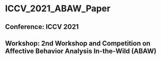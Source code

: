 # ICCV_2021_ABAW_Paper

## Conference: ICCV 2021 

## Workshop: 2nd Workshop and Competition on Affective Behavior Analysis In-the-Wild (ABAW)
